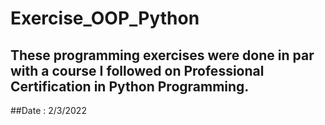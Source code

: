 # Exercise_OOP_Python

## These programming exercises were done in par with a course I followed on Professional Certification in Python Programming.

##Date : 2/3/2022

